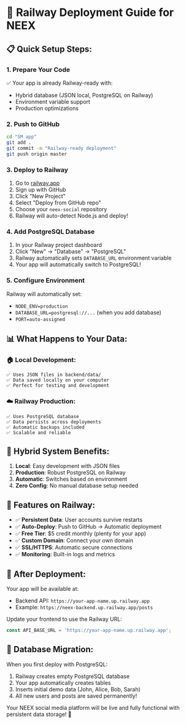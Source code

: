 # 🚂 Railway Deployment Guide for NEEX

## 📋 Quick Setup Steps:

### 1. **Prepare Your Code**
✅ Your app is already Railway-ready with:
- Hybrid database (JSON local, PostgreSQL on Railway)
- Environment variable support
- Production optimizations

### 2. **Push to GitHub** 
```bash
cd "SM app"
git add .
git commit -m "Railway-ready deployment"
git push origin master
```

### 3. **Deploy to Railway**
1. Go to [railway.app](https://railway.app)
2. Sign up with GitHub
3. Click "New Project" 
4. Select "Deploy from GitHub repo"
5. Choose your `neex-social` repository
6. Railway will auto-detect Node.js and deploy!

### 4. **Add PostgreSQL Database**
1. In your Railway project dashboard
2. Click "New" → "Database" → "PostgreSQL"
3. Railway automatically sets `DATABASE_URL` environment variable
4. Your app will automatically switch to PostgreSQL!

### 5. **Configure Environment**
Railway will automatically set:
- `NODE_ENV=production`
- `DATABASE_URL=postgresql://...` (when you add database)
- `PORT=auto-assigned`

## 📊 **What Happens to Your Data:**

### 🏠 **Local Development:**
```
✅ Uses JSON files in backend/data/
✅ Data saved locally on your computer
✅ Perfect for testing and development
```

### ☁️ **Railway Production:**
```
✅ Uses PostgreSQL database
✅ Data persists across deployments
✅ Automatic backups included
✅ Scalable and reliable
```

## 🔄 **Hybrid System Benefits:**

1. **Local**: Easy development with JSON files
2. **Production**: Robust PostgreSQL on Railway
3. **Automatic**: Switches based on environment
4. **Zero Config**: No manual database setup needed

## 🌟 **Features on Railway:**

- ✅ **Persistent Data**: User accounts survive restarts
- ✅ **Auto-Deploy**: Push to GitHub → Automatic deployment
- ✅ **Free Tier**: $5 credit monthly (plenty for your app)
- ✅ **Custom Domain**: Connect your own domain
- ✅ **SSL/HTTPS**: Automatic secure connections
- ✅ **Monitoring**: Built-in logs and metrics

## 🚀 **After Deployment:**

Your app will be available at:
- Backend API: `https://your-app-name.up.railway.app`
- Example: `https://neex-backend.up.railway.app/posts`

Update your frontend to use the Railway URL:
```javascript
const API_BASE_URL = 'https://your-app-name.up.railway.app';
```

## 💾 **Database Migration:**

When you first deploy with PostgreSQL:
1. Railway creates empty PostgreSQL database
2. Your app automatically creates tables
3. Inserts initial demo data (John, Alice, Bob, Sarah)
4. All new users and posts are saved permanently!

Your NEEX social media platform will be live and fully functional with persistent data storage! 🎉

